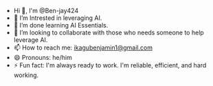 - Hi 👋, I'm @Ben-jay424
- 🔭 I’m Intrested in leveraging AI.
- 🌱 I’m done learning AI Essentials.
- 👯 I’m looking to collaborate with those who needs someone to help leverage AI.
- 📫 How to reach me: ikagubenjamin1@gmail.com
- 😄 Pronouns: he/him
- ⚡ Fun fact: I'm always ready to work. I'm reliable, efficient, and hard working.

